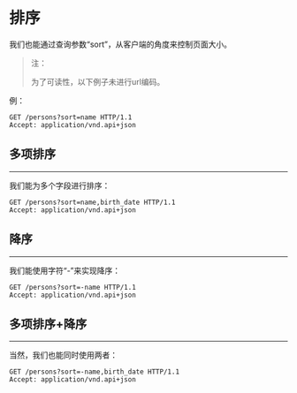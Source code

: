 # 排序

我们也能通过查询参数“sort”，从客户端的角度来控制页面大小。

>注：
>
>为了可读性，以下例子未进行url编码。

例：

``` http
GET /persons?sort=name HTTP/1.1
Accept: application/vnd.api+json
```

## 多项排序

---

我们能为多个字段进行排序：

```http
GET /persons?sort=name,birth_date HTTP/1.1
Accept: application/vnd.api+json
```

## 降序

---

我们能使用字符“-”来实现降序：

``` http
GET /persons?sort=-name HTTP/1.1
Accept: application/vnd.api+json
```

## 多项排序+降序

---

当然，我们也能同时使用两者：

```http
GET /persons?sort=-name,birth_date HTTP/1.1
Accept: application/vnd.api+json
```